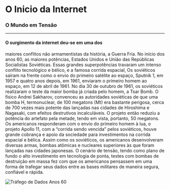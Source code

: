 # O Inicio da Internet 

### **O Mundo em Tensão**
---
#### O surgimento da internet deu-se em uma dos
maiores conflitos não armamentistas da
história, a Guerra Fria. No início dos anos 60, as
maiores potências, Estados Unidos e União das
Repúblicas Socialistas Soviéticas.
Essas grandes superpotências travaram um
intenso conflito tecnológico e bélico, e a famosa
corrida espacial, Os soviéticos saíram na frente
como o envio do primeiro satélite ao espaço,
Sputnik 1, em 1957 e quatro anos depois, em
1961, enviaram o primeiro homem ao espaço,
em 12 de abril de 1961.
No dia 30 de outubro de 1961, os soviéticos
realizaram o teste da maior bomba já criada
pelo homem, a Tsar Bomb. O físico Andrei
Sakharov, convenceu as autoridades soviéticas
de que uma bomba H, termonuclear, de 100
megatons (Mt) era bastante perigosa, cerca de
700 vezes mais potente das lançadas nas
cidades de Hiroshima e Nagasaki, com efeitos
destrutivos incalculáveis. O projeto então
reduziu a potência do artefato pela metade,
tendo em vista, portanto, 50 megatons.
Os americanos responderam com o envio do
primeiro homem à lua, o projeto Apollo 11, com
a “corrida sendo vencida” pelos soviéticos,
houve grande cobrança e apoio da sociedade
para investimentos na corrida espacial e bélica.
Assim como os soviéticos, os americanos
desenvolveram diversas armas, bombas
atômicas e nucleares superiores às que foram
lançadas nas cidades japonesas.
O cenário de tensão, tendo como plano de
fundo o alto investimento em tecnologia de
ponta, testes com bombas de destruição em
massa fez com que os americanos pensassem
em uma forma de trafegar seus dados entre as
bases militares de maneira segura, confiável e
rápida.

![Tráfego de Dados Anos 60](https://netnature.files.wordpress.com/2019/08/eniac-ediva-e-neuman.png?w=551&h=219)